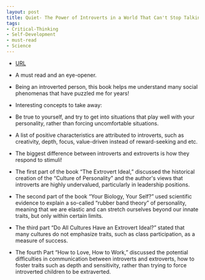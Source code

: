 ```yaml
---
layout: post
title: Quiet- The Power of Introverts in a World That Can't Stop Talking
tags:
- Critical-Thinking
- Self-Development
- must-read
- Science
---
```



- [URL](https://www.goodreads.com/book/show/8520610-quiet)

- A must read and an eye-opener.
- Being an introverted person, this book helps me understand many social phenomenas that have puzzled me for years!


- Interesting concepts to take away:

+ Be true to yourself, and try to get into situations that play well with your personality, rather than forcing uncomfortable situations.
+ A list of positive characteristics are attributed to introverts, such as creativity, depth, focus, value-driven instead of reward-seeking and etc.
+ The biggest difference between introverts and extroverts is how they respond to stimuli!

+ The first part of the book “The Extrovert Ideal,” discussed the historical creation of the “Culture of Personality” and the author's views that introverts are highly undervalued, particularly in leadership positions.

+ The second part of the book “Your Biology, Your Self?” used scientific evidence to explain a so-called “rubber band theory” of personality, meaning that we are elastic and can stretch ourselves beyond our innate traits, but only within certain limits.

+ The third part “Do All Cultures Have an Extrovert Ideal?” stated that many cultures do not emphasize traits, such as class participation, as a measure of success.

+ The fourth Part “How to Love, How to Work,” discussed the potential difficulties in communication between introverts and extroverts,  how to foster traits such as depth and sensitivity, rather than trying to force introverted children to be extraverted.
